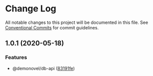 # Change Log

All notable changes to this project will be documented in this file.
See [Conventional Commits](https://conventionalcommits.org) for commit guidelines.

## 1.0.1 (2020-05-18)


### Features

* @demonovel/db-api ([83191fe](https://github.com/demonovel/db-api/commit/83191fe0dd35a6984677fb8a51e06a1f91f18a70))
